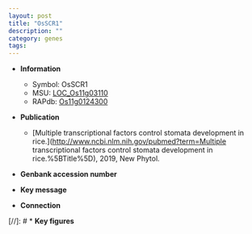 ```yaml
---
layout: post
title: "OsSCR1"
description: ""
category: genes
tags: 
---
```


* **Information**  
    + Symbol: OsSCR1  
    + MSU: [LOC_Os11g03110](http://rice.uga.edu/cgi-bin/ORF_infopage.cgi?orf=LOC_Os11g03110)  
    + RAPdb: [Os11g0124300](http://rapdb.dna.affrc.go.jp/viewer/gbrowse_details/irgsp1?name=Os11g0124300)  

* **Publication**  
    + [Multiple transcriptional factors control stomata development in rice.](http://www.ncbi.nlm.nih.gov/pubmed?term=Multiple transcriptional factors control stomata development in rice.%5BTitle%5D), 2019, New Phytol.

* **Genbank accession number**  

* **Key message**  

* **Connection**  

[//]: # * **Key figures**  


